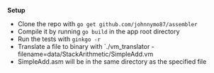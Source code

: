**Setup**
* Clone the repo with `go get github.com/johnnymo87/assembler`
* Compile it by running `go build` in the app root directory
* Run the tests with `ginkgo -r`
* Translate a file to binary with `./vm_translator -filename=data/StackArithmetic/SimpleAdd.vm
* SimpleAdd.asm will be in the same directory as the specified file
